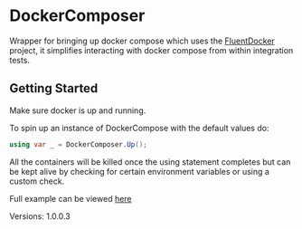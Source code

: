 # DockerComposer

Wrapper for bringing up docker compose which uses the [FluentDocker](https://github.com/mariotoffia/FluentDocker) project, it simplifies interacting with docker compose from within integration tests. 

## Getting Started

Make sure docker is up and running.

To spin up an instance of DockerCompose with the default values do:

```csharp
using var _ = DockerComposer.Up();
```

All the containers will be killed once the using statement completes but can be kept alive by checking for certain environment variables or using a custom check.

Full example can be viewed [here](./DockerComposer.Integration.Tests/IntegrationTest.cs)

Versions:
1.0.0.3
